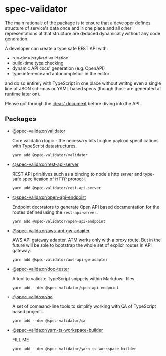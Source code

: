 # spec-validator

The main rationale of the package is to ensure that a developer
defines structure of service's data once and in one place and
all other representations of that structure are deduced dynamically
without any code generation.

A developer can create a type safe REST API with:

- run-time payload validation
- build-time type checking
- dynamic API docs' generation (e.g. OpenAPI)
- type inference and autocompletion in the editor

and do so entirely with TypeScript in one place without wrtitng even a single
line of JSON schemas or YAML based specs (though those are generated at runtime
later on).

Please got through the [ideas' document](IDEAS.md) before diving into the API.

## Packages

- [@spec-validator/validator](packages/validator/README.md)

  Core validation logic - the necessary bits to glue
  payload specifications with TypeScript datastructures.

  `yarn add @spec-validator/validator`

- [@spec-validator/rest-api-server](packages/rest-api-server/README.md)

  REST API primitives such as a binding to node's http server
  and type-safe specification of HTTP protocol.

  `yarn add @spec-validator/rest-api-server`

- [@spec-validator/open-api-endpoint](packages/open-api-endpoint/README.md)

  Endpoint decorators to generate Open API based documentation for
  the routes defined using the `rest-api-server`.

  `yarn add @spec-validator/open-api-endpoint`

- [@spec-validator/aws-api-gw-adapter](packages/aws-api-gw-adapter/README.md)

  AWS API gateway adapter. ATM works only with a proxy route. But
  in the future will be able to bootstrap the whole set of explicit
  routes in API gateway.

  `yarn add @spec-validator/aws-api-gw-adapter`

- [@spec-validator/doc-tester](packages/doc-tester/README.md)

  A tool to validate TypeScript snippets within Markdown files.

  `yarn add --dev @spec-validator/open-api-endpoint`

- [@spec-validator/qa](packages/qa/README.md)

  A set of command-line tools to simplify working with QA of TypeScript based projects.

  `yarn add --dev @spec-validator/qa`

- [@spec-validator/yarn-ts-workspace-builder](packages/yarn-ts-workspace-builder/README.md)

  FILL ME

  `yarn add --dev @spec-validator/yarn-ts-workspace-builder`
